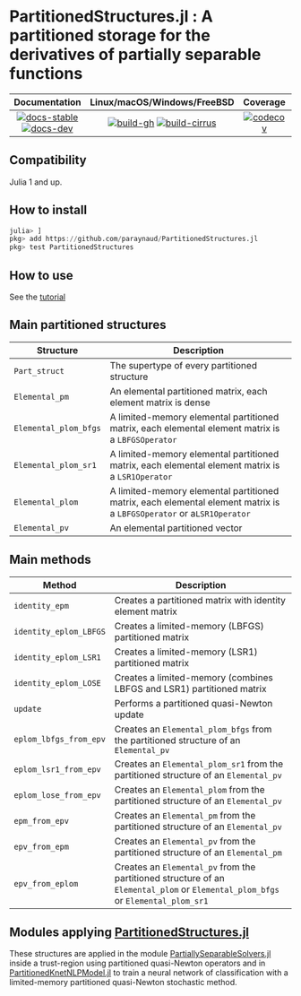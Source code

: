 # PartitionedStructures.jl : A partitioned storage for the derivatives of partially separable functions

| **Documentation** | **Linux/macOS/Windows/FreeBSD** | **Coverage** | **DOI** |
|:-----------------:|:-------------------------------:|:------------:|:-------:|
| [![docs-stable][docs-stable-img]][docs-stable-url] [![docs-dev][docs-dev-img]][docs-dev-url] | [![build-gh][build-gh-img]][build-gh-url] [![build-cirrus][build-cirrus-img]][build-cirrus-url] | [![codecov][codecov-img]][codecov-url] | [![doi][doi-img]][doi-url] |

[docs-stable-img]: https://img.shields.io/badge/docs-stable-blue.svg
[docs-stable-url]: https://paraynaud.github.io/PartitionedStructures.jl/stable
[docs-dev-img]: https://img.shields.io/badge/docs-dev-purple.svg
[docs-dev-url]: https://paraynaud.github.io/PartitionedStructures.jl/dev
[build-gh-img]: https://github.com/paraynaud/PartitionedStructures.jl/workflows/CI/badge.svg?branch=main
[build-gh-url]: https://github.com/paraynaud/PartitionedStructures.jl/actions
[build-cirrus-img]: https://img.shields.io/cirrus/github/paraynaud/PartitionedStructures.jl?logo=Cirrus%20CI
[build-cirrus-url]: https://cirrus-ci.com/github/paraynaud/PartitionedStructures.jl
[codecov-img]: https://codecov.io/gh/paraynaud/PartitionedStructures.jl/branch/main/graph/badge.svg
[codecov-url]: https://app.codecov.io/gh/paraynaud/PartitionedStructures.jl
[doi-img]: https://img.shields.io/badge/DOI-10.5281%2Fzenodo.822073-blue.svg
[doi-url]: https://doi.org/10.5281/zenodo.822073

## Compatibility
Julia 1 and up.

## How to install
```julia
julia> ]
pkg> add https://github.com/paraynaud/PartitionedStructures.jl
pkg> test PartitionedStructures
```

## How to use
See the [tutorial](https://paraynaud.github.io/PartitionedStructures.jl/dev/tutorial/)

## Main partitioned structures
Structure              | Description
-----------------------|------------
`Part_struct`          | The supertype of every partitioned structure
`Elemental_pm`         | An elemental partitioned matrix, each element matrix is dense
`Elemental_plom_bfgs`  | A limited-memory elemental partitioned matrix, each elemental element matrix is a `LBFGSOperator`
`Elemental_plom_sr1`   | A limited-memory elemental partitioned matrix, each elemental element matrix is a `LSR1Operator`
`Elemental_plom`       | A limited-memory elemental partitioned matrix, each elemental element matrix is a `LBFGSOperator` or a`LSR1Operator`
`Elemental_pv`         | An elemental partitioned vector

## Main methods 
Method                 | Description
-----------------------|------------
`identity_epm`         | Creates a partitioned matrix with identity element matrix
`identity_eplom_LBFGS` | Creates a limited-memory (LBFGS) partitioned matrix
`identity_eplom_LSR1`  | Creates a limited-memory (LSR1) partitioned matrix
`identity_eplom_LOSE`  | Creates a limited-memory (combines LBFGS and LSR1) partitioned matrix
`update`               | Performs a partitioned quasi-Newton update
`eplom_lbfgs_from_epv` | Creates an `Elemental_plom_bfgs` from the partitioned structure of an `Elemental_pv`
`eplom_lsr1_from_epv`  | Creates an `Elemental_plom_sr1` from the partitioned structure of an `Elemental_pv`
`eplom_lose_from_epv`  | Creates an `Elemental_plom` from the partitioned structure of an `Elemental_pv`
`epm_from_epv`         | Creates an `Elemental_pm` from the partitioned structure of an `Elemental_pv`
`epv_from_epm`         | Creates an `Elemental_pv` from the partitioned structure of an `Elemental_pm`
`epv_from_eplom`       | Creates an `Elemental_pv` from the partitioned structure of an `Elemental_plom` or `Elemental_plom_bfgs` or `Elemental_plom_sr1`


## Modules applying [PartitionedStructures.jl](https://github.com/paraynaud/PartitionedStructures.jl)
These structures are applied in the module 
[PartiallySeparableSolvers.jl](https://github.com/paraynaud/PartiallySeparableSolvers.jl) inside a trust-region using partitioned quasi-Newton operators and in [PartitionedKnetNLPModel.jl](https://github.com/paraynaud/PartitionedKnetNLPModels.jl) to train a neural network of classification with a limited-memory partitioned quasi-Newton stochastic method.


